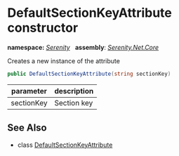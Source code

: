 # DefaultSectionKeyAttribute constructor
**namespace:** *[Serenity](../../README.md#serenity-namespace)*   **assembly**: *[Serenity.Net.Core](../../README.md)*

Creates a new instance of the attribute

```csharp
public DefaultSectionKeyAttribute(string sectionKey)
```

| parameter | description |
| --- | --- |
| sectionKey | Section key |

## See Also

* class [DefaultSectionKeyAttribute](../DefaultSectionKeyAttribute.md)